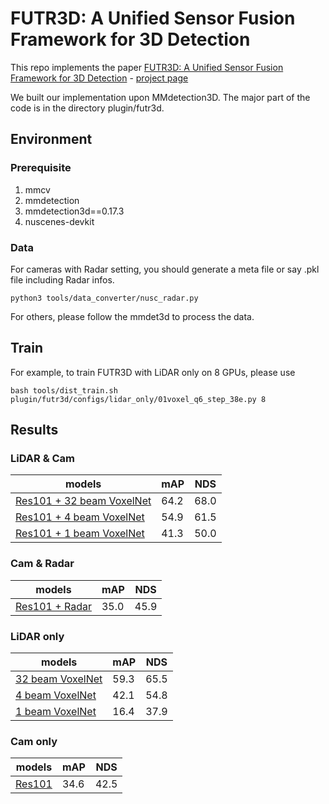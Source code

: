 # FUTR3D: A Unified Sensor Fusion Framework for 3D Detection
This repo implements the paper [FUTR3D: A Unified Sensor Fusion Framework for 3D Detection](https://arxiv.org/abs/2203.10642) - [project page](https://tsinghua-mars-lab.github.io/futr3d/)

We built our implementation upon MMdetection3D. The major part of the code is in the directory plugin/futr3d. 

## Environment
### Prerequisite
<ol>
<li> mmcv </li>
<li> mmdetection</li>
<li> mmdetection3d==0.17.3</li>
<li> nuscenes-devkit</li>
</ol>

### Data

For cameras with Radar setting, you should generate a meta file or say .pkl file including Radar infos.

```python:
python3 tools/data_converter/nusc_radar.py
```

For others, please follow the mmdet3d to process the data.

## Train

For example, to train FUTR3D with LiDAR only on 8 GPUs, please use

```
bash tools/dist_train.sh plugin/futr3d/configs/lidar_only/01voxel_q6_step_38e.py 8
```

## Results
### LiDAR & Cam
| models      | mAP         | NDS |
| ----------- | ----------- | ----|
| [Res101 + 32 beam VoxelNet](./plugin/futr3d/configs/lidar_only/01voxel_q6_step_38e.py)  | 64.2 | 68.0 |
| [Res101 + 4 beam VoxelNet](./plugin/futr3d/configs/lidar_only/01voxel_q6_4b_step_38e.py)   | 54.9 | 61.5 |
| [Res101 + 1 beam VoxelNet](./plugin/futr3d/configs/lidar_only/01voxel_q6_1b_step_38e.py)   | 41.3 | 50.0 |

### Cam & Radar
| models      | mAP         | NDS |
| ----------- | ----------- | ----|
| [Res101 + Radar](./plugin/futr3d/configs/cam_radar/res101_radar.py)  | 35.0  | 45.9 |

### LiDAR only

| models      | mAP         | NDS |
| ----------- | ----------- | ----|
| [32 beam VoxelNet](./plugin/futr3d/configs/lidar_only/01voxel_q6_step_38e.py)  | 59.3 | 65.5 |
| [4 beam VoxelNet](./plugin/futr3d/configs/lidar_only/01voxel_q6_4b_step_38e.py)   | 42.1 | 54.8 |
| [1 beam VoxelNet](./plugin/futr3d/configs/lidar_only/01voxel_q6_1b_step_38e.py)   | 16.4 | 37.9 |

### Cam only
| models      | mAP   | NDS |
| ----------- | ----- | ----|
| [Res101](./plugin/futr3d/configs/cam_only/cam_only.py)  | 34.6  | 42.5|
